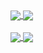 <a href="https://github.com/Cy4Shot/Modding-Tutorial-1.18">
  <img align="center" src="https://github-readme-stats.vercel.app/api/pin/?username=Cy4Shot&repo=Modding-Tutorial-1.18&theme=react&hide_border=true" />
</a>
<a href="https://github.com/Cy4Shot/MACHINA">
  <img align="center" src="https://github-readme-stats.vercel.app/api/pin/?username=Cy4Shot&repo=MACHINA&theme=react&hide_border=true" />
</a>
<br><br>
<a href="https://github-readme-stats.vercel.app/api?username=Cy4Shot&show_icons=true&theme=vue-dark%22%3E">
  <img align="center" src="https://github-readme-stats.vercel.app/api?username=Cy4Shot&show_icons=true&include_all_commits=true&count_private=true&theme=react&hide_border=true" />
</a><a href="https://github-readme-stats.vercel.app/api?username=Cy4Shot&show_icons=true&theme=vue-dark%22%3E">
  <img align="center" src="https://github-readme-stats.vercel.app/api/top-langs?username=Cy4Shot&theme=react&langs_count=3&hide_border=true" />
  </a>
<br><br>

